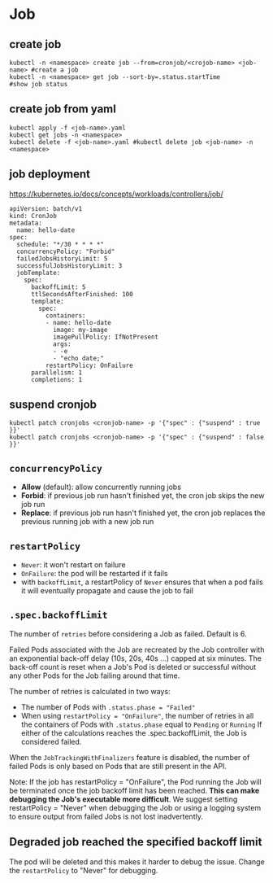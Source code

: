 # Job

## create job
```
kubectl -n <namespace> create job --from=cronjob/<crojob-name> <job-name> #create a job
kubectl -n <namespace> get job --sort-by=.status.startTime                #show job status
```

## create job from yaml
```
kubectl apply -f <job-name>.yaml
kubectl get jobs -n <namespace>
kubectl delete -f <job-name>.yaml #kubectl delete job <job-name> -n <namespace>
```

## job deployment
https://kubernetes.io/docs/concepts/workloads/controllers/job/
```
apiVersion: batch/v1
kind: CronJob
metadata:
  name: hello-date
spec:
  schedule: "*/30 * * * *"
  concurrencyPolicy: "Forbid"  
  failedJobsHistoryLimit: 5
  successfulJobsHistoryLimit: 3
  jobTemplate:
    spec:
      backoffLimit: 5
      ttlSecondsAfterFinished: 100
      template:
        spec:
          containers:
          - name: hello-date
            image: my-image
            imagePullPolicy: IfNotPresent
            args:
            - -e
            - "echo date;"
          restartPolicy: OnFailure
      parallelism: 1
      completions: 1
```

## suspend cronjob
```
kubectl patch cronjobs <cronjob-name> -p '{"spec" : {"suspend" : true }}'
kubectl patch cronjobs <cronjob-name> -p '{"spec" : {"suspend" : false }}'
```

## `concurrencyPolicy`
- **Allow** (default): allow concurrently running jobs
- **Forbid**: if previous job run hasn't finished yet, the cron job skips the new job run
- **Replace**: if previous job run hasn't finished yet, the cron job replaces the previous running job with a new job run

## `restartPolicy`
- `Never`: it won't restart on failure
- `OnFailure`: the pod will be restarted if it fails
- with `backoffLimit`, a restartPolicy of `Never` ensures that when a pod fails it will eventually propagate and cause the job to fail

## `.spec.backoffLimit`
The number of `retries` before considering a Job as failed. Default is 6. 

Failed Pods associated with the Job are recreated by the Job controller with an exponential back-off delay (10s, 20s, 40s ...) capped at six minutes. 
The back-off count is reset when a Job's Pod is deleted or successful without any other Pods for the Job failing around that time.

The number of retries is calculated in two ways:
- The number of Pods with `.status.phase = "Failed"`
- When using `restartPolicy = "OnFailure"`, the number of retries in all the containers of Pods with `.status.phase` equal to `Pending` or `Running`
If either of the calculations reaches the .spec.backoffLimit, the Job is considered failed.

When the `JobTrackingWithFinalizers` feature is disabled, the number of failed Pods is only based on Pods that are still present in the API.

Note: If the job has restartPolicy = "OnFailure", the Pod running the Job will be terminated once the job backoff limit has been reached. **This can make debugging the Job's executable more difficult**. We suggest setting restartPolicy = "Never" when debugging the Job or using a logging system to ensure output from failed Jobs is not lost inadvertently.

## Degraded job reached the specified backoff limit
The pod will be deleted and this makes it harder to debug the issue. Change the `restartPolicy` to "Never" for debugging.
